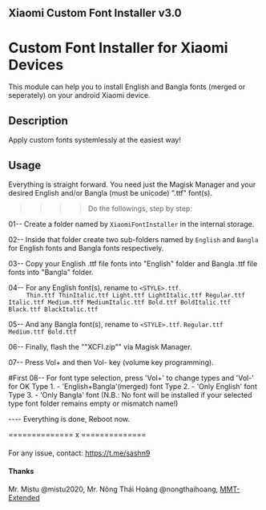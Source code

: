 Xiaomi Custom Font Installer v3.0
----------------------------------
Custom Font Installer for Xiaomi Devices
=========================================

This module can help you to install English and Bangla fonts (merged or seperately) on your android Xiaomi device.
 


## Description
Apply custom fonts systemlessly at the easiest way!

## Usage
Everything is straight forward. You need just the Magisk Manager and your desired English and/or Bangla (must be unicode) ".ttf" font(s).  


>>>> Do the followings, step by step:

01-- Create a folder named by ``XiaomiFontInstaller`` in the internal storage.

02-- Inside that folder create two sub-folders named by ``English`` and ``Bangla`` for English fonts and Bangla fonts respectively.

03-- Copy your English .ttf file fonts into "English" folder and Bangla .ttf file fonts into "Bangla" folder.

04-- For any English font(s), rename to ``<STYLE>.ttf``.  
     ```     
     Thin.ttf
     ThinItalic.ttf
     Light.ttf
     LightItalic.ttf
     Regular.ttf
     Italic.ttf
     Medium.ttf
     MediumItalic.ttf
     Bold.ttf
     BoldItalic.ttf
     Black.ttf
     BlackItalic.ttf
     ```

05-- And any Bangla font(s), rename to ``<STYLE>.ttf``.
     ```
     Regular.ttf
     Medium.ttf
     Bold.ttf
     ```

06-- Finally, flash the ""XCFI.zip"" via Magisk Manager.

07-- Press Vol+ and then Vol- key (volume key programming).

#First
08-- For font type selection,  press 'Vol+' to change types and 'Vol-' for OK
	Type 1. - 'English+Bangla'(merged) font
	Type 2. - 'Only English' font
	Type 3. - 'Only Bangla' font
     (N.B.: No font will be installed if your selected type font folder remains empty or mismatch name!)



---- Everything is done, Reboot now.



============== x ==============



####
For any issue, contact: https://t.me/sashn9
#### Thanks
Mr. Mistu  @mistu2020,
Mr. Nông Thái Hoàng  @nongthaihoang,
[MMT-Extended](https://github.com/Zackptg5/MMT-Extended)

